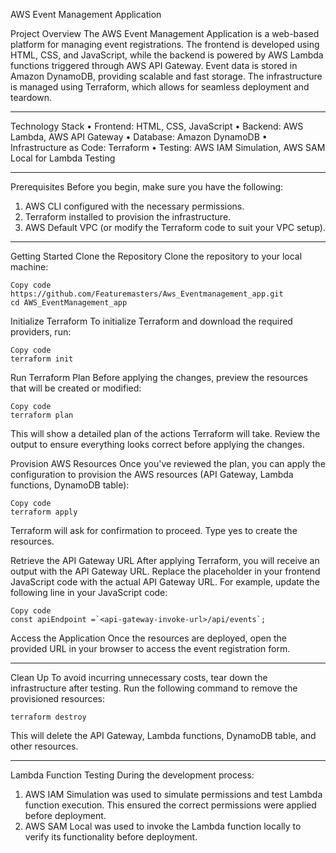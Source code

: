 AWS Event Management Application

 

Project Overview
         The AWS Event Management Application is a web-based platform for managing event registrations. The frontend is developed using HTML, CSS, and JavaScript, while the backend is powered by AWS Lambda functions triggered through AWS API Gateway. Event data is stored in Amazon DynamoDB, providing scalable and fast storage. The infrastructure is managed using Terraform, which allows for seamless deployment and teardown.
________________________________________
Technology Stack
•	Frontend: HTML, CSS, JavaScript
•	Backend: AWS Lambda, AWS API Gateway
•	Database: Amazon DynamoDB
•	Infrastructure as Code: Terraform
•	Testing: AWS IAM Simulation, AWS SAM Local for Lambda Testing
________________________________________
Prerequisites
Before you begin, make sure you have the following:
1.	AWS CLI configured with the necessary permissions.
2.	Terraform installed to provision the infrastructure.
3.	AWS Default VPC (or modify the Terraform code to suit your VPC setup).
________________________________________
Getting Started
Clone the Repository
Clone the repository to your local machine:
```
Copy code
https://github.com/Featuremasters/Aws_Eventmanagement_app.git
cd AWS_EventManagement_app
```


Initialize Terraform
To initialize Terraform and download the required providers, run:
```
Copy code
terraform init
```


Run Terraform Plan
Before applying the changes, preview the resources that will be created or modified:
```
Copy code
terraform plan
```

This will show a detailed plan of the actions Terraform will take. Review the output to ensure everything looks correct before applying the changes.

Provision AWS Resources
Once you've reviewed the plan, you can apply the configuration to provision the AWS resources (API Gateway, Lambda functions, DynamoDB table):
```
Copy code
terraform apply 
```

Terraform will ask for confirmation to proceed. Type yes to create the resources.

Retrieve the API Gateway URL
After applying Terraform, you will receive an output with the API Gateway URL. Replace the placeholder <api-gateway-invoke-url> in your frontend JavaScript code with the actual API Gateway URL.
For example, update the following line in your JavaScript code:
```
Copy code
const apiEndpoint =`<api-gateway-invoke-url>/api/events`;

```

Access the Application
Once the resources are deployed, open the provided URL in your browser to access the event registration form.
________________________________________
Clean Up
To avoid incurring unnecessary costs, tear down the infrastructure after testing. Run the following command to remove the provisioned resources:
```
terraform destroy 
```

This will delete the API Gateway, Lambda functions, DynamoDB table, and other resources.
________________________________________
Lambda Function Testing
During the development process:
1.	AWS IAM Simulation was used to simulate permissions and test Lambda function execution. This ensured the correct permissions were applied before deployment.
2.	AWS SAM Local was used to invoke the Lambda function locally to verify its functionality before deployment.

